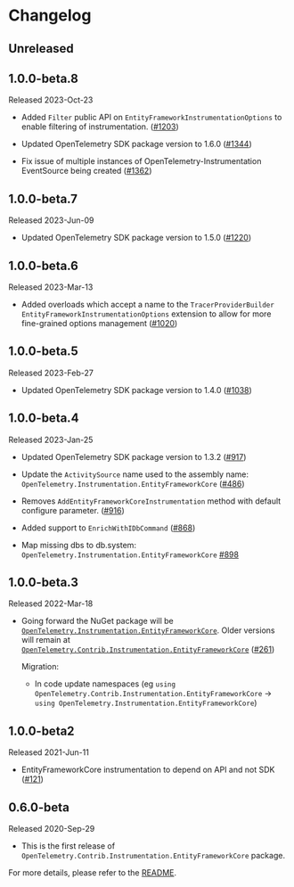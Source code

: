 # Changelog

## Unreleased

## 1.0.0-beta.8

Released 2023-Oct-23

* Added `Filter` public API on `EntityFrameworkInstrumentationOptions` to
  enable filtering of instrumentation.
  ([#1203](https://github.com/open-telemetry/opentelemetry-dotnet-contrib/pull/1203))

* Updated OpenTelemetry SDK package version to 1.6.0
  ([#1344](https://github.com/open-telemetry/opentelemetry-dotnet-contrib/pull/1344))

* Fix issue of multiple instances of OpenTelemetry-Instrumentation EventSource
  being created
  ([#1362](https://github.com/open-telemetry/opentelemetry-dotnet-contrib/pull/1362))

## 1.0.0-beta.7

Released 2023-Jun-09

* Updated OpenTelemetry SDK package version to 1.5.0
  ([#1220](https://github.com/open-telemetry/opentelemetry-dotnet-contrib/pull/1220))

## 1.0.0-beta.6

Released 2023-Mar-13

* Added overloads which accept a name to the `TracerProviderBuilder`
  `EntityFrameworkInstrumentationOptions` extension to allow for more fine-grained
  options management
   ([#1020](https://github.com/open-telemetry/opentelemetry-dotnet-contrib/pull/1020))

## 1.0.0-beta.5

Released 2023-Feb-27

* Updated OpenTelemetry SDK package version to 1.4.0
  ([#1038](https://github.com/open-telemetry/opentelemetry-dotnet-contrib/pull/1038))

## 1.0.0-beta.4

Released 2023-Jan-25

* Updated OpenTelemetry SDK package version to 1.3.2
  ([#917](https://github.com/open-telemetry/opentelemetry-dotnet-contrib/pull/917))

* Update the `ActivitySource` name used to the assembly name:
`OpenTelemetry.Instrumentation.EntityFrameworkCore`
  ([#486](https://github.com/open-telemetry/opentelemetry-dotnet-contrib/pull/486))

* Removes `AddEntityFrameworkCoreInstrumentation` method with default configure
  parameter.
  ([#916](https://github.com/open-telemetry/opentelemetry-dotnet-contrib/pull/916))

* Added support to `EnrichWithIDbCommand`
  ([#868](https://github.com/open-telemetry/opentelemetry-dotnet-contrib/pull/868))

* Map missing dbs to db.system:
`OpenTelemetry.Instrumentation.EntityFrameworkCore`
  [#898](https://github.com/open-telemetry/opentelemetry-dotnet-contrib/pull/898)

## 1.0.0-beta.3

Released 2022-Mar-18

* Going forward the NuGet package will be
  [`OpenTelemetry.Instrumentation.EntityFrameworkCore`](https://www.nuget.org/packages/OpenTelemetry.Instrumentation.EntityFrameworkCore).
  Older versions will remain at
  [`OpenTelemetry.Contrib.Instrumentation.EntityFrameworkCore`](https://www.nuget.org/packages/OpenTelemetry.Contrib.Instrumentation.EntityFrameworkCore)
  ([#261](https://github.com/open-telemetry/opentelemetry-dotnet-contrib/pull/261))

  Migration:

  * In code update namespaces (eg `using
    OpenTelemetry.Contrib.Instrumentation.EntityFrameworkCore` -> `using
    OpenTelemetry.Instrumentation.EntityFrameworkCore`)

## 1.0.0-beta2

Released 2021-Jun-11

* EntityFrameworkCore instrumentation to depend on API and not SDK
  ([#121](https://github.com/open-telemetry/opentelemetry-dotnet-contrib/pull/121))

## 0.6.0-beta

Released 2020-Sep-29

* This is the first release of
  `OpenTelemetry.Contrib.Instrumentation.EntityFrameworkCore` package.

For more details, please refer to the [README](README.md).
